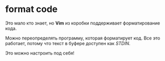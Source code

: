 # format code

Это мало кто знает, но **Vim** из коробки поддерживает форматирование кода.

Можно переопределять программу, которая форматирует код. Все это работает,
потому что текст в буфере доступен как *STDIN*.

Это можно настроить под себя!
